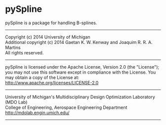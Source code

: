 # pySpline

pySpline is a package for handling B-splines.
______________________________________________________________________________

Copyright (c) 2014 University of Michigan\
Additional copyright (c) 2014 Gaetan K. W. Kenway and Joaquim R. R. A. Martins\
All rights reserved.
______________________________________________________________________________

pySpline is licensed under the Apache License, Version 2.0 (the "License"); you may not use this software except in compliance with the License. You may obtain a copy of the License at:\
http://www.apache.org/licenses/LICENSE-2.0
______________________________________________________________________________

University of Michigan's Multidisciplinary Design Optimization Laboratory (MDO Lab)\
College of Engineering, Aerospace Engineering Department\
http://mdolab.engin.umich.edu/
______________________________________________________________________________
